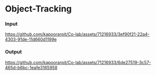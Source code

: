 # Object-Tracking

### Input
https://github.com/kapoorarpit/Co-lab/assets/71216933/3ef90f21-22a4-4303-91de-11d660d1199e


### Output
https://github.com/kapoorarpit/Co-lab/assets/71216933/6de27519-3c57-465d-b6bc-1eafe3165958


